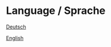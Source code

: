 # Language / Sprache

[Deutsch](https://github.com/GameOfNicoYT/HTL-Pinkafeld-Peripherie-Schild-Library/blob/main/docs/DE_README.md)

[English](https://github.com/GameOfNicoYT/HTL-Pinkafeld-Peripherie-Schild-Library/blob/main/docs/EN_README.md)